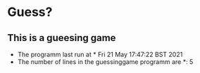 # Guess?
## This is a gueesing game
* The programm last run at  *
Fri 21 May 17:47:22 BST 2021
* The number of lines in the guessinggame programm are  *:
5

